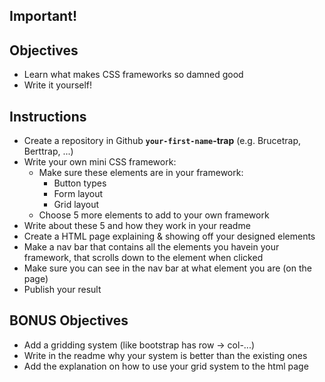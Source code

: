 ## Important!



## Objectives

- Learn what makes CSS frameworks so damned good
- Write it yourself!



## Instructions

- Create a repository in Github **`your-first-name`-trap** (e.g. Brucetrap, Berttrap, ...)
- Write your own mini CSS framework:
    - Make sure these elements are in your framework:
        - Button types
        - Form layout
        - Grid layout
    - Choose 5 more elements to add to your own framework
- Write about these 5 and how they work in your readme
- Create a HTML page explaining & showing off your designed elements
- Make a nav bar that contains all the elements you havein your framework, that scrolls down to the element when clicked
- Make sure you can see in the nav bar at what element you are (on the page)
- Publish your result


## BONUS Objectives
- Add a gridding system (like bootstrap has row -> col-...)
- Write in the readme why your system is better than the existing ones
- Add the explanation on how to use your grid system to the html page